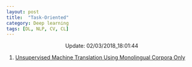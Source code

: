 ```yaml
---
layout: post
title:  "Task-Oriented"
category: Deep learning
tags: [DL, NLP, CV, CL]
---
```






<center> Update: 02/03/2018_18:01:44</center>

  	
1. [ Unsupervised Machine Translation Using Monolingual Corpora Only](https://rawgit.com/elbayadm/PaperNotes/master/notes/task_oriented/2018-Unsupervised-Machine-Translation-Using-Monolingual-Corpora-Only.html)
